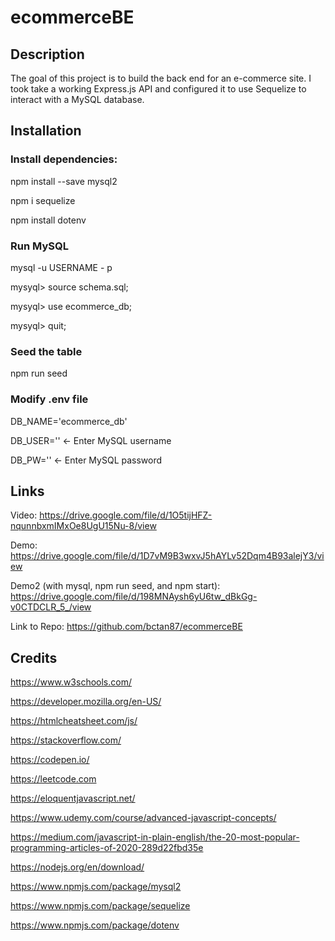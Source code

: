 # ecommerceBE

## Description
The goal of this project is to build the back end for an e-commerce site. I took take a working Express.js API and configured it to use Sequelize to interact with a MySQL database.

## Installation

### Install dependencies:

npm install --save mysql2

npm i sequelize

npm install dotenv

### Run MySQL

mysql -u USERNAME - p

mysyql> source schema.sql; 

mysyql> use ecommerce_db;

mysyql> quit;

### Seed the table

npm run seed

### Modify .env file

DB_NAME='ecommerce_db'

DB_USER='' <- Enter MySQL username

DB_PW='' <- Enter MySQL password

## Links

Video: https://drive.google.com/file/d/1O5tijHFZ-nqunnbxmIMxOe8UgU15Nu-8/view

Demo: https://drive.google.com/file/d/1D7vM9B3wxvJ5hAYLv52Dqm4B93alejY3/view

Demo2 (with mysql, npm run seed, and npm start): https://drive.google.com/file/d/198MNAysh6yU6tw_dBkGg-v0CTDCLR_5_/view

Link to Repo: https://github.com/bctan87/ecommerceBE

## Credits

https://www.w3schools.com/

https://developer.mozilla.org/en-US/

https://htmlcheatsheet.com/js/

https://stackoverflow.com/

https://codepen.io/

https://leetcode.com

https://eloquentjavascript.net/

https://www.udemy.com/course/advanced-javascript-concepts/

https://medium.com/javascript-in-plain-english/the-20-most-popular-programming-articles-of-2020-289d22fbd35e

https://nodejs.org/en/download/

https://www.npmjs.com/package/mysql2

https://www.npmjs.com/package/sequelize

https://www.npmjs.com/package/dotenv
